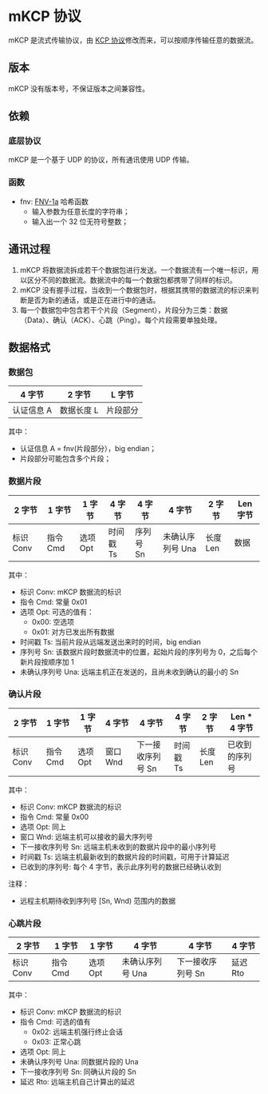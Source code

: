 # mKCP 协议

mKCP 是流式传输协议，由 [KCP 协议](https://github.com/skywind3000/kcp)修改而来，可以按顺序传输任意的数据流。

## 版本
mKCP 没有版本号，不保证版本之间兼容性。

## 依赖
### 底层协议
mKCP 是一个基于 UDP 的协议，所有通讯使用 UDP 传输。

### 函数
* fnv: [FNV-1a](https://en.wikipedia.org/wiki/Fowler%E2%80%93Noll%E2%80%93Vo_hash_function) 哈希函数
  * 输入参数为任意长度的字符串；
  * 输入出一个 32 位无符号整数；

## 通讯过程
1. mKCP 将数据流拆成若干个数据包进行发送。一个数据流有一个唯一标识，用以区分不同的数据流。数据流中的每一个数据包都携带了同样的标识。
2. mKCP 没有握手过程，当收到一个数据包时，根据其携带的数据流的标识来判断是否为新的通话，或是正在进行中的通话。
3. 每一个数据包中包含若干个片段（Segment），片段分为三类：数据（Data）、确认（ACK）、心跳（Ping）。每个片段需要单独处理。

## 数据格式
### 数据包
| 4 字节 | 2 字节 | L 字节 |
|---------|----------|--------|
| 认证信息 A| 数据长度 L | 片段部分|

其中：
* 认证信息 A = fnv(片段部分），big endian；
* 片段部分可能包含多个片段；

### 数据片段
| 2 字节 | 1 字节  | 1 字节 | 4 字节  | 4 字节  | 4 字节         | 2 字节 | Len 字节 |
|---------|--------|--------|-------- |---------|----------------|--------|----------|
|标识 Conv|指令 Cmd|选项 Opt|时间戳 Ts|序列号 Sn|未确认序列号 Una|长度 Len|数据      |

其中：
* 标识 Conv: mKCP 数据流的标识
* 指令 Cmd: 常量 0x01
* 选项 Opt: 可选的值有：
  * 0x00: 空选项
  * 0x01: 对方已发出所有数据
* 时间戳 Ts: 当前片段从远端发送出来时的时间，big endian
* 序列号 Sn: 该数据片段时数据流中的位置，起始片段的序列号为 0，之后每个新片段按顺序加 1
* 未确认序列号 Una: 远端主机正在发送的，且尚未收到确认的最小的 Sn

### 确认片段
| 2 字节 | 1 字节  | 1 字节 | 4 字节  | 4 字节          | 4 字节  | 2 字节 | Len * 4 字节 |
|---------|--------|--------|---------|-----------------|---------|--------|--------------|
|标识 Conv|指令 Cmd|选项 Opt|窗口 Wnd |下一接收序列号 Sn|时间戳 Ts|长度 Len|已收到的序列号|

其中：
* 标识 Conv: mKCP 数据流的标识
* 指令 Cmd: 常量 0x00
* 选项 Opt: 同上
* 窗口 Wnd: 远端主机可以接收的最大序列号
* 下一接收序列号 Sn: 远端主机未收到的数据片段中的最小序列号
* 时间戳 Ts: 远端主机最新收到的数据片段的时间戳，可用于计算延迟
* 已收到的序列号: 每个 4 字节，表示此序列号的数据已经确认收到

注释：
* 远程主机期待收到序列号 [Sn, Wnd) 范围内的数据

### 心跳片段
| 2 字节 | 1 字节  | 1 字节 | 4 字节          | 4 字节          | 4 字节  |
|---------|--------|--------|-----------------|-----------------|---------|
|标识 Conv|指令 Cmd|选项 Opt|未确认序列号 Una |下一接收序列号 Sn|延迟 Rto |

其中：
* 标识 Conv: mKCP 数据流的标识
* 指令 Cmd: 可选的值有
  * 0x02: 远端主机强行终止会话
  * 0x03: 正常心跳
* 选项 Opt: 同上
* 未确认序列号 Una: 同数据片段的 Una
* 下一接收序列号 Sn: 同确认片段的 Sn
* 延迟 Rto: 远端主机自己计算出的延迟

